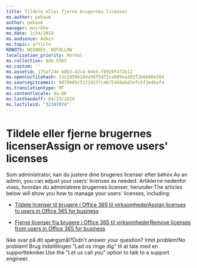 ```yaml
---
title: Tildele eller fjerne brugernes licenser
ms.author: pebaum
author: pebaum
manager: mnirkhe
ms.date: 2/24/2018
ms.audience: Admin
ms.topic: article
ROBOTS: NOINDEX, NOFOLLOW
localization_priority: Normal
ms.collection: Adm_O365
ms.custom: ''
ms.assetid: 175af24e-b863-42ca-84e5-fb920f472b12
ms.openlocfilehash: 13c2d59b244a98f5d72ca889ea392f1b6b80e384
ms.sourcegitcommit: 9d78905c512192ffc4675468abd2efc5f2e4baf4
ms.translationtype: MT
ms.contentlocale: da-DK
ms.lasthandoff: 04/23/2019
ms.locfileid: "32397074"
---
```

# <a name="assign-or-remove-users-licenses"></a><span data-ttu-id="31ad6-102">Tildele eller fjerne brugernes licenser</span><span class="sxs-lookup"><span data-stu-id="31ad6-102">Assign or remove users' licenses</span></span>

<span data-ttu-id="31ad6-103">Som administrator, kan du justere dine brugeres licenser efter behov.</span><span class="sxs-lookup"><span data-stu-id="31ad6-103">As an admin, you can adjust your users' licenses as needed.</span></span> <span data-ttu-id="31ad6-104">Artiklerne nedenfor vises, hvordan du administrere brugernes licenser, herunder:</span><span class="sxs-lookup"><span data-stu-id="31ad6-104">The articles below will show you how to manage your users' licenses, including:</span></span>
  
- [<span data-ttu-id="31ad6-105">Tildele licenser til brugere i Office 365 til virksomheder</span><span class="sxs-lookup"><span data-stu-id="31ad6-105">Assign licenses to users in Office 365 for business</span></span>](https://support.office.com/article/997596b5-4173-4627-b915-36abac6786dc)
    
- [<span data-ttu-id="31ad6-106">Fjerne licenser fra brugere i Office 365 til virksomheder</span><span class="sxs-lookup"><span data-stu-id="31ad6-106">Remove licenses from users in Office 365 for business</span></span>](https://support.office.com/article/9b497c85-d0a4-4735-80fa-d3565bc05bd1)
    
<span data-ttu-id="31ad6-107">Ikke svar på dit spørgsmål?</span><span class="sxs-lookup"><span data-stu-id="31ad6-107">Didn't answer your question?</span></span> <span data-ttu-id="31ad6-108">Intet problem!</span><span class="sxs-lookup"><span data-stu-id="31ad6-108">No problem!</span></span> <span data-ttu-id="31ad6-109">Brug indstillingen "Lad os ringe dig" til at tale med en supporttekniker.</span><span class="sxs-lookup"><span data-stu-id="31ad6-109">Use the "Let us call you" option to talk to a support engineer.</span></span>
  

